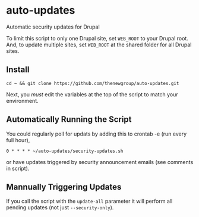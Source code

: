 # auto-updates
Automatic security updates for Drupal

To limit this script to only one Drupal site, set ``WEB_ROOT`` to your Drupal root. And, to update multiple sites, 
set ``WEB_ROOT`` at the shared folder for all Drupal sites.

Install
-------
```
cd ~ && git clone https://github.com/thenewgroup/auto-updates.git
```
Next, you *must* edit the variables at the top of the script to match your environment.

Automatically Running the Script
------------------

You could regularly poll for updats by adding this to crontab -e (run every full hour),
```
0 * * * * ~/auto-updates/security-updates.sh
```
or have updates triggered by security announcement emails (see comments in script).

Mannually Triggering Updates
--------------------------
If you call the script with the ``update-all`` parameter it will perform all pending updates (not just ``--security-only``).
